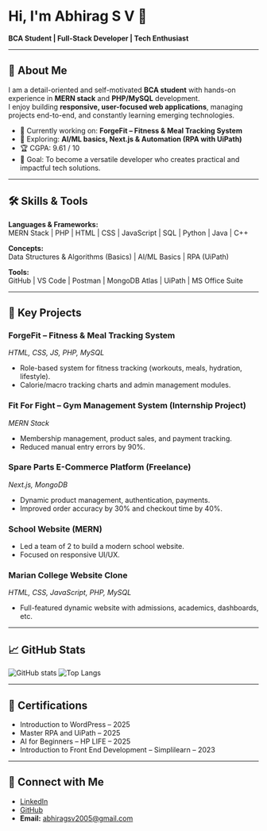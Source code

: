 # Hi, I'm Abhirag S V 👋

**BCA Student | Full-Stack Developer | Tech Enthusiast**

---

## 🚀 About Me
I am a detail-oriented and self-motivated **BCA student** with hands-on experience in **MERN stack** and **PHP/MySQL** development.  
I enjoy building **responsive, user-focused web applications**, managing projects end-to-end, and constantly learning emerging technologies.

- 🔭 Currently working on: **ForgeFit – Fitness & Meal Tracking System**
- 🌱 Exploring: **AI/ML basics, Next.js & Automation (RPA with UiPath)**
- 🏆 CGPA: 9.61 / 10
- 🎯 Goal: To become a versatile developer who creates practical and impactful tech solutions.

---

## 🛠 Skills & Tools

**Languages & Frameworks:**  
MERN Stack | PHP | HTML | CSS | JavaScript | SQL | Python | Java | C++  

**Concepts:**  
Data Structures & Algorithms (Basics) | AI/ML Basics | RPA (UiPath)  

**Tools:**  
GitHub | VS Code | Postman | MongoDB Atlas | UiPath | MS Office Suite  

---

## 🔗 Key Projects

### ForgeFit – Fitness & Meal Tracking System
*HTML, CSS, JS, PHP, MySQL*  
- Role-based system for fitness tracking (workouts, meals, hydration, lifestyle).
- Calorie/macro tracking charts and admin management modules.

### Fit For Fight – Gym Management System (Internship Project)
*MERN Stack*  
- Membership management, product sales, and payment tracking.
- Reduced manual entry errors by 90%.

### Spare Parts E-Commerce Platform (Freelance)
*Next.js, MongoDB*  
- Dynamic product management, authentication, payments.
- Improved order accuracy by 30% and checkout time by 40%.

### School Website (MERN)
- Led a team of 2 to build a modern school website.
- Focused on responsive UI/UX.

### Marian College Website Clone
*HTML, CSS, JavaScript, PHP, MySQL*  
- Full-featured dynamic website with admissions, academics, dashboards, etc.

---

## 📈 GitHub Stats

![GitHub stats](https://github-readme-stats.vercel.app/api?username=Abhirag05&show_icons=true&theme=radical)
![Top Langs](https://github-readme-stats.vercel.app/api/top-langs/?username=Abhirag05&layout=compact&theme=radical)

---

## 📜 Certifications
- Introduction to WordPress – 2025
- Master RPA and UiPath – 2025
- AI for Beginners – HP LIFE – 2025
- Introduction to Front End Development – Simplilearn – 2023

---

## 🤝 Connect with Me

- [LinkedIn](https://www.linkedin.com/in/abhirag-s-v)
- [GitHub](https://github.com/Abhirag05)
- **Email:** abhiragsv2005@gmail.com
